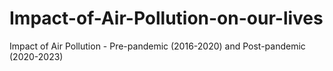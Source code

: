 # Impact-of-Air-Pollution-on-our-lives
Impact of Air Pollution - Pre-pandemic (2016-2020) and Post-pandemic (2020-2023)
